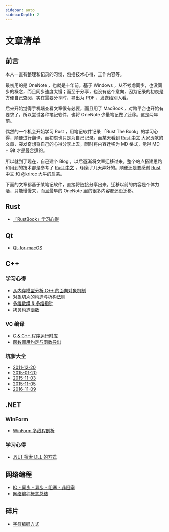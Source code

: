 ```yaml
---
sidebar: auto
sidebarDepth: 2
---
```


# 文章清单

## 前言

本人一直有整理和记录的习惯，包括技术心得、工作内容等。



最初用的是 OneNote ，也就是十年前。基于 Windows ，从不考虑同步，也没同步的概念，而且同步速度太慢；而至于分享，也没有这个意向，因为记录的初衷是方便自己查阅，实在需要分享时，导出为 PDF ，发送给别人看。



后来开始觉得手机端查看文章很有必要，而且用了 MacBook ，对跨平台也开始有要求了，所以尝试各种笔记软件，也将 OneNote 少量笔记做了迁移。这是两年前。



偶然的一个机会开始学习 Rust ，用笔记软件记录 「Rust The Book」的学习心得，顺便进行翻译，而初衷也只是为自己记录。而某天看到 [Rust 中文](https://rustlang-cn.org) 大家贡献的文章，突发奇想将自己的心得分享上去，同时将内容迁移为 MD 格式，觉得 MD + Git 才是最合适的。



所以就到了现在，自己建个 Blog ，以后逐渐将文章迁移过来。整个站点搭建思路和用到的技术都是参考了 [Rust 中文](https://rustlang-cn.org) ，琢磨了几天弄好的。顺便还是要感谢 [Rust 中文](https://rustlang-cn.org) 和  [@krircc](https://github.com/krircc) 大牛的启蒙。



下面的文章都基于某笔记软件，直接将链接分享出来。迁移以前的内容是个体力活，只能慢慢来，而且最早的 OneNote 里的很多内容都还没迁移。



## Rust

- [「RustBook」学习心得](/Rust/Rust_Book_Exp/)

## Qt

- [Qt-for-macOS](/Qt/Qt-for-macOS)

## C++

### 学习心得

- [从内存模型分析 C++ 的面向对象机制](http://note.youdao.com/noteshare?id=e6476c13ea34ac334f40ddd6254c186c)
- [对象切片的构造与析构法则](http://note.youdao.com/noteshare?id=bf6de91e395684cac1d7400b64178366)
- [多维数组 & 多维指针](http://note.youdao.com/noteshare?id=300e91bcede7246268f2731e0e647477)
- [拷贝构造函数](http://note.youdao.com/noteshare?id=49e7951538342003800dfcf751827083)

### VC 编译

- [C & C++ 程序运行时库](http://note.youdao.com/noteshare?id=72d33c8c345760397c1cfd28b7ccf7a4)
- [函数调用约定与函数导出](http://note.youdao.com/noteshare?id=dba3e70aebdac053657705ddbd3807ba)

### 坑爹大全

- [2011-12-20](http://note.youdao.com/noteshare?id=cd90a875df6d33a9e311150063c84b44)
- [2015-01-20](http://note.youdao.com/noteshare?id=d4e0ea995c7a055551afb581b43b5249)
- [2015-11-03](http://note.youdao.com/noteshare?id=aebd5036972966d0376500dbfa8d6c4e)
- [2015-11-05](http://note.youdao.com/noteshare?id=78bcd43a6ddeb6e6236a9c80419117b8)
- [2016-11-09](http://note.youdao.com/noteshare?id=b325312d45c0a4baa52fa8c4792e94cd)

## .NET

### WinForm

- [WinForm 多线程剖析](http://note.youdao.com/noteshare?id=d444975b458bf022b84bd45dadc607fa)

### 学习心得

- [.NET 搜索 DLL 的方式](http://note.youdao.com/noteshare?id=950dab178cc3b19d62f6a1661da072d7)

## 网络编程

- [IO - 同步 - 异步 - 阻塞 - 非阻塞](http://note.youdao.com/noteshare?id=2ebbd80337de8b8872cc1877fd4cb5c4)
- [网络编程概念总结](http://note.youdao.com/noteshare?id=d273b77798e3e644969763f1219c76e7)

## 碎片

- [字符编码方式](http://note.youdao.com/noteshare?id=8c0775c7f4fdbca1d4961ec5a5b16fa6)



